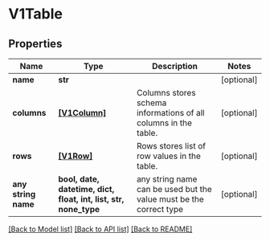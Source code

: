 # V1Table


## Properties
Name | Type | Description | Notes
------------ | ------------- | ------------- | -------------
**name** | **str** |  | [optional] 
**columns** | [**[V1Column]**](V1Column.md) | Columns stores schema informations of all columns in the table. | [optional] 
**rows** | [**[V1Row]**](V1Row.md) | Rows stores list of row values in the table. | [optional] 
**any string name** | **bool, date, datetime, dict, float, int, list, str, none_type** | any string name can be used but the value must be the correct type | [optional]

[[Back to Model list]](../README.md#documentation-for-models) [[Back to API list]](../README.md#documentation-for-api-endpoints) [[Back to README]](../README.md)


